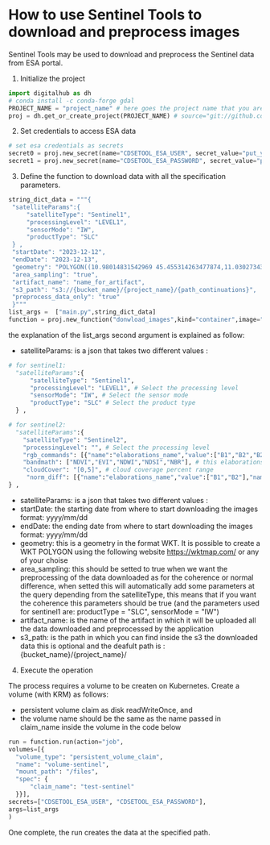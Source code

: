 # How to use Sentinel Tools to download and preprocess images

Sentinel Tools may be used to download and preprocess the Sentinel data from ESA portal.


1. Initialize the project

 ```Python
import digitalhub as dh
# conda install -c conda-forge gdal
PROJECT_NAME = "project_name" # here goes the project name that you are creating on the platform
proj = dh.get_or_create_project(PROJECT_NAME) # source="git://github.com/scc-digitalhu
```

2. Set credentials to access ESA data

```Python
# set esa credentials as secrets
secret0 = proj.new_secret(name="CDSETOOL_ESA_USER", secret_value="put_your_username_esa_credential_here") #credentials esa
secret1 = proj.new_secret(name="CDSETOOL_ESA_PASSWORD", secret_value="put_your_password_esa_credential_here") #credentials esa 

```

3. Define the function to download data with all the specification parameters.

 ```Python
string_dict_data = """{
  "satelliteParams":{
      "satelliteType": "Sentinel1",
      "processingLevel": "LEVEL1",
      "sensorMode": "IW",
      "productType": "SLC"
  } ,
  "startDate": "2023-12-12",
  "endDate": "2023-12-13",
  "geometry": "POLYGON((10.98014831542969 45.455314263477874,11.030273437500002 45.44808893044964,10.99937438964844 45.42014226680115,10.953025817871096 45.435803739956725,10.98014831542969 45.455314263477874))",
  "area_sampling": "true",
  "artifact_name": "name_for_artifact",
  "s3_path": "s3://{bucket_name}/{project_name}/{path_continuations}",
  "preprocess_data_only": "true"
  }"""
list_args =  ["main.py",string_dict_data]
function = proj.new_function("donwload_images",kind="container",image="ghcr.io/tn-aixpa/sentinel-tools:0.10.0",command="python")
 ```
 the explanation of the list_args second argument  is explained as follow:
 - satelliteParams: is a json that takes two different values :
  
```Python
# for sentinel1:
  "satelliteParams":{
      "satelliteType": "Sentinel1",
      "processingLevel": "LEVEL1", # Select the processing level
      "sensorMode": "IW", # Select the sensor mode
      "productType": "SLC" # Select the product type
  } ,
```
 
  ```Python
  # for sentinel2:
    "satelliteParams":{
      "satelliteType": "Sentinel2",
      "processingLevel": "", # Select the processing level
      "rgb_commands": [{"name":"elaborations_name","value":["B1","B2","B2"]}], # this elaborations are optionals
      "bandmath": ["NDVI","EVI","NDWI","NDSI","NBR"], # this elaborations are optionals
      "cloudCover": "[0,5]", # cloud coverage percent range
       "norm_diff": [{"name":"elaborations_name","value":["B1","B2"],"name":"elaborations_name","value":["B1","B2"]}] # this elaborations are optionals
  } ,
  ```

 - satelliteParams: is a json that takes two different values :
 - startDate: the starting date from where to start downloading the images format: yyyy/mm/dd
 - endDate: the ending date from where to start downloading the images format: yyyy/mm/dd
 - geometry: this is a geometry in the format WKT. It is possible to create a WKT POLYGON using the following website https://wktmap.com/ or any of your choise
 - area_sampling: this should be setted to true when we want the preprocessing of the data downloaded as for the coherence or normal difference, when setted this will automatically add some parameters at the query depending from the satelliteType, this means that if you want the coherence this parameters should be true (and the parameters used for sentinel1 are: productType = "SLC", sensorMode = "IW")
 - artifact_name: is the name of the artifact in which it will be uploaded all the data downloaded and preprocessed by the application
 - s3_path: is the path in which you can find inside the s3 the downloaded data this is optional and the deafult path is : {bucket_name}/{project_name}/

4. Execute the operation

The process requires a volume to be createn on Kubernetes. Create a volume (with KRM) as follows:

-  persistent volume claim as disk  readWriteOnce, and 
-  the volume name should be the same as the name passed in claim_name inside the volume in the code below

  ```Python
 run = function.run(action="job",
  volumes=[{
    "volume_type": "persistent_volume_claim",
    "name": "volume-sentinel",
    "mount_path": "/files",
    "spec": {
        "claim_name": "test-sentinel"
    }}],
  secrets=["CDSETOOL_ESA_USER", "CDSETOOL_ESA_PASSWORD"],
  args=list_args
)
 ```

 One complete, the run creates the data at the specified path. 
